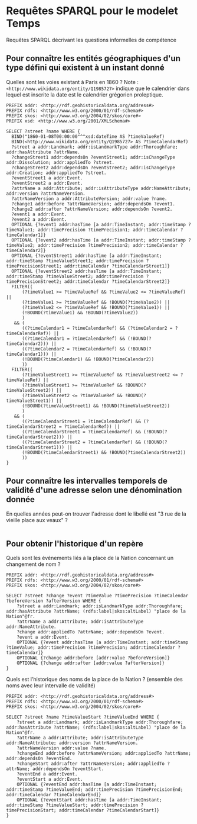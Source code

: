 # Requêtes SPARQL pour le modelet Temps

Requêtes SPARQL décrivant les questions informelles de compétence

## Pour connaître les entités géographiques d'un type défini qui existent à un instant donné

Quelles sont les voies existant à Paris en 1860 ? Note : `<http://www.wikidata.org/entity/Q1985727>` indique que le calendrier dans lequel est inscrite la date est le calendrier grégorien proleptique.

```sparql
PREFIX addr: <http://rdf.geohistoricaldata.org/address#>
PREFIX rdfs: <http://www.w3.org/2000/01/rdf-schema#>
PREFIX skos: <http://www.w3.org/2004/02/skos/core#>
PREFIX xsd: <http://www.w3.org/2001/XMLSchema#>

SELECT ?street ?name WHERE {
  BIND("1860-01-08T00:00:00"^^xsd:dateTime AS ?timeValueRef)
  BIND(<http://www.wikidata.org/entity/Q1985727> AS ?timeCalendarRef)
  ?street a addr:Landmark; addr:isLandmarkType addr:Thoroughfare; addr:hasAttribute ?attrName.
  ?changeStreet1 addr:dependsOn ?eventStreet1; addr:isChangeType addr:Dissolution; addr:appliedTo ?street.
  ?changeStreet2 addr:dependsOn ?eventStreet2; addr:isChangeType addr:Creation; addr:appliedTo ?street.
  ?eventStreet1 a addr:Event.
  ?eventStreet2 a addr:Event.
  ?attrName a addr:Attribute; addr:isAttributeType addr:NameAttribute; addr:version ?attrNameVersion.
  ?attrNameVersion a addr:AttributeVersion; addr:value ?name.
  ?change1 addr:before ?attrNameVersion; addr:dependsOn ?event1.
  ?change2 addr:after ?attrNameVersion; addr:dependsOn ?event2.
  ?event1 a addr:Event.
  ?event2 a addr:Event.
  OPTIONAL {?event1 addr:hasTime [a addr:TimeInstant; addr:timeStamp ?timeValue1; addr:timePrecision ?timePrecision1; addr:timeCalendar ?timeCalendar1]}
  OPTIONAL {?event2 addr:hasTime [a addr:TimeInstant; addr:timeStamp ?timeValue2; addr:timePrecision ?timePrecision2; addr:timeCalendar ?timeCalendar2]}
  OPTIONAL {?eventStreet1 addr:hasTime [a addr:TimeInstant; addr:timeStamp ?timeValueStreet1; addr:timePrecision ?timePrecisionStreet1; addr:timeCalendar ?timeCalendarStreet1]}
  OPTIONAL {?eventStreet2 addr:hasTime [a addr:TimeInstant; addr:timeStamp ?timeValueStreet2; addr:timePrecision ?timePrecisionStreet2; addr:timeCalendar ?timeCalendarStreet2]}
  FILTER((
      (?timeValue1 >= ?timeValueRef && ?timeValue2 <= ?timeValueRef) ||
      (?timeValue1 >= ?timeValueRef && !BOUND(?timeValue2)) ||
      (?timeValue2 <= ?timeValueRef && !BOUND(?timeValue1)) ||
      (!BOUND(?timeValue1) && !BOUND(?timeValue2))
      )
   && (
      ((?timeCalendar1 = ?timeCalendarRef) && (?timeCalendar2 = ?timeCalendarRef)) ||
      ((?timeCalendar1 = ?timeCalendarRef) && (!BOUND(?timeCalendar2))) ||
      ((?timeCalendar2 = ?timeCalendarRef) && (!BOUND(?timeCalendar1))) ||
      (!BOUND(?timeCalendar1) && !BOUND(?timeCalendar2))
      ))
  FILTER((
      (?timeValueStreet1 >= ?timeValueRef && ?timeValueStreet2 <= ?timeValueRef) ||
      (?timeValueStreet1 >= ?timeValueRef && !BOUND(?timeValueStreet2)) ||
      (?timeValueStreet2 <= ?timeValueRef && !BOUND(?timeValueStreet1)) ||
      (!BOUND(?timeValueStreet1) && !BOUND(?timeValueStreet2))
      )
   && (
      ((?timeCalendarStreet1 = ?timeCalendarRef) && (?timeCalendarStreet2 = ?timeCalendarRef)) ||
      ((?timeCalendarStreet1 = ?timeCalendarRef) && (!BOUND(?timeCalendarStreet2))) ||
      ((?timeCalendarStreet2 = ?timeCalendarRef) && (!BOUND(?timeCalendarStreet1))) ||
      (!BOUND(?timeCalendarStreet1) && !BOUND(?timeCalendarStreet2))
      ))
}
```

## Pour connaître les intervalles temporels de validité d'une adresse selon une dénomination donnée

En quelles années peut-on trouver l'adresse dont le libellé est "3 rue de la vieille place aux veaux" ?

```sparql
```

## Pour obtenir l'historique d'un repère

Quels sont les événements liés à la place de la Nation concernant un changement de nom ?

```sparql
PREFIX addr: <http://rdf.geohistoricaldata.org/address#>
PREFIX rdfs: <http://www.w3.org/2000/01/rdf-schema#>
PREFIX skos: <http://www.w3.org/2004/02/skos/core#>

SELECT ?street ?change ?event ?timeValue ?timePrecision ?timeCalendar ?beforeVersion ?afterVersion WHERE { 
    ?street a addr:Landmark; addr:isLandmarkType addr:Thoroughfare; addr:hasAttribute ?attrName; (rdfs:label|skos:altLabel) "place de la Nation"@fr.
    ?attrName a addr:Attribute; addr:isAttributeType addr:NameAttribute.
    ?change addr:appliedTo ?attrName; addr:dependsOn ?event.
    ?event a addr:Event.
    OPTIONAL {?event addr:hasTime [a addr:TimeInstant; addr:timeStamp ?timeValue; addr:timePrecision ?timePrecision; addr:timeCalendar ?timeCalendar]}
    OPTIONAL {?change addr:before [addr:value ?beforeVersion]}
    OPTIONAL {?change addr:after [addr:value ?afterVersion]}
}
```

Quels est l'historique des noms de la place de la Nation ? (ensemble des noms avec leur intervalle de validité)

```sparql
PREFIX addr: <http://rdf.geohistoricaldata.org/address#>
PREFIX rdfs: <http://www.w3.org/2000/01/rdf-schema#>
PREFIX skos: <http://www.w3.org/2004/02/skos/core#>

SELECT ?street ?name ?timeValueStart ?timeValueEnd WHERE { 
    ?street a addr:Landmark; addr:isLandmarkType addr:Thoroughfare; addr:hasAttribute ?attrName; (rdfs:label|skos:altLabel) "place de la Nation"@fr.
    ?attrName a addr:Attribute; addr:isAttributeType addr:NameAttribute; addr:version ?attrNameVersion.
    ?attrNameVersion addr:value ?name.
    ?changeEnd addr:before ?attrNameVersion; addr:appliedTo ?attrName; addr:dependsOn ?eventEnd.
    ?changeStart addr:after ?attrNameVersion; addr:appliedTo ?attrName; addr:dependsOn ?eventStart.
    ?eventEnd a addr:Event.
    ?eventStart a addr:Event.
    OPTIONAL {?eventEnd addr:hasTime [a addr:TimeInstant; addr:timeStamp ?timeValueEnd; addr:timePrecision ?timePrecisionEnd; addr:timeCalendar ?timeCalendarEnd]}
    OPTIONAL {?eventStart addr:hasTime [a addr:TimeInstant; addr:timeStamp ?timeValueStart; addr:timePrecision ?timePrecisionStart; addr:timeCalendar ?timeCalendarStart]}
}
```
